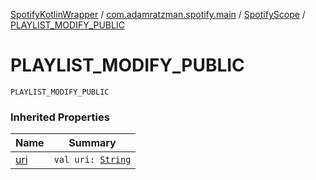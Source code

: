 [SpotifyKotlinWrapper](../../index.md) / [com.adamratzman.spotify.main](../index.md) / [SpotifyScope](index.md) / [PLAYLIST_MODIFY_PUBLIC](./-p-l-a-y-l-i-s-t_-m-o-d-i-f-y_-p-u-b-l-i-c.md)

# PLAYLIST_MODIFY_PUBLIC

`PLAYLIST_MODIFY_PUBLIC`

### Inherited Properties

| Name | Summary |
|---|---|
| [uri](uri.md) | `val uri: `[`String`](https://kotlinlang.org/api/latest/jvm/stdlib/kotlin/-string/index.html) |
